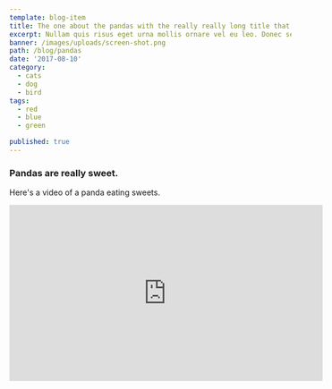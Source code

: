 ```yaml
---
template: blog-item
title: The one about the pandas with the really really long title that goes on to lots and lots of lines
excerpt: Nullam quis risus eget urna mollis ornare vel eu leo. Donec sed odio dui. Sed posuere consectetur est at lobortis. Duis mollis, est non commodo luctus, nisi erat porttitor ligula, eget lacinia odio sem nec elit.
banner: /images/uploads/screen-shot.png
path: /blog/pandas
date: '2017-08-10'
category:
  - cats
  - dog
  - bird
tags:
  - red
  - blue 
  - green

published: true
---
```


### Pandas are really sweet.

Here's a video of a panda eating sweets.

<iframe width="560" height="315" src="https://www.youtube.com/embed/4n0xNbfJLR8" frameborder="0" allowfullscreen>
</iframe>